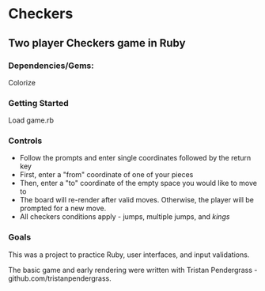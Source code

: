 Checkers
===

Two player Checkers game in Ruby
---

### Dependencies/Gems:
Colorize

### Getting Started

Load game.rb

### Controls

*  Follow the prompts and enter single coordinates followed by the return key
*  First, enter a "from" coordinate of one of your pieces
*  Then, enter a "to" coordinate of the empty space you would like to move to
*  The board will re-render after valid moves. Otherwise, the player will be prompted for a new move.
*  All checkers conditions apply - jumps, multiple jumps, and *kings*

### Goals

This was a project to practice Ruby, user interfaces, and input validations.

The basic game and early rendering were written with Tristan Pendergrass - github.com/tristanpendergrass.

